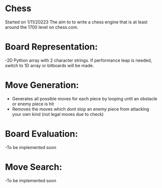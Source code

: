# Chess
Started on 1/11/20223
The aim to to write a chess engine that is at least around the 1700 level on chess.com. 

# Board Representation: 
-2D Python array with 2 character strings. If performance leap is needed, switch to 1D array or bitboards will be made.

# Move Generation: 
- Generates all possible moves for each piece by looping until an obstacle or enemy piece is hit
- Removes the moves which dont stop an enemy piece from attacking your own kind (not legal moves due to check)


# Board Evaluation: 
-To be implemented soon

# Move Search: 
-To be implemented soon

